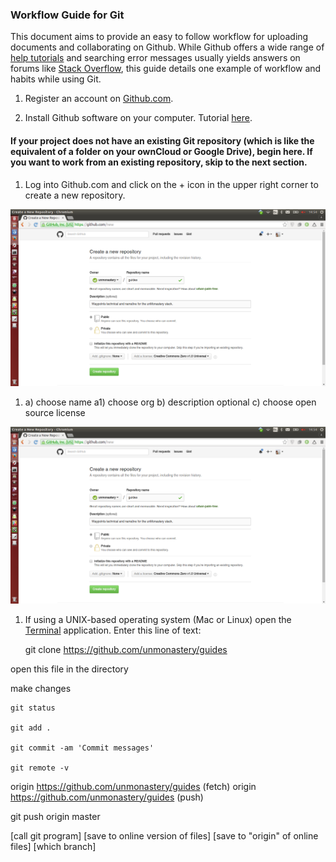### Workflow Guide for Git

This document aims to provide an easy to follow workflow for uploading documents and collaborating on Github. While Github offers a wide range of [help tutorials](https://guides.github.com/activities/hello-world/) and searching error messages usually yields answers on forums like [Stack Overflow](http://stackoverflow.com), this guide details one example of workflow and habits while using Git.

1. Register an account on [Github.com](http://github.com).

1. Install Github software on your computer. Tutorial [here](https://git-scm.com/book/en/v2/Getting-Started-Installing-Git).

#### If your project does not have an existing Git repository (which is like the equivalent of a folder on your ownCloud or Google Drive), begin here. If you want to work from an existing repository, skip to the next section.

1. Log into Github.com and click on the + icon in the upper right corner to create a new repository.

![](images/git_create_repo1.png)

1. a) choose name
	a1) choose org
	b) description optional
	c) choose open source license

![](images/git_create_repo2.png)

1. If using a UNIX-based operating system (Mac or Linux) open the [Terminal](link) application. Enter this line of text:

    git clone https://github.com/unmonastery/guides

open this file in the directory

make changes

    git status

    git add .

    git commit -am 'Commit messages'

    git remote -v

origin	https://github.com/unmonastery/guides (fetch)
origin	https://github.com/unmonastery/guides (push)

git push origin master

[call git program] [save to online version of files] [save to "origin" of online files] [which branch]